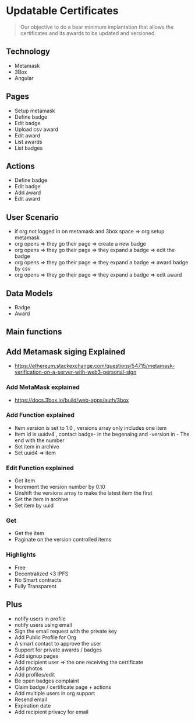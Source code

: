 # Updatable Certificates
> Our objective to do a bear minimum implantation that allows the certificates and its awards to be updated and versioned.

## Technology
- Metamask
- 3Box
- Angular

## Pages
-   Setup metamask
-   Define badge
-   Edit badge
-   Upload csv award
-   Edit award
-   List awards
-   List badges

## Actions
-	Define badge
-	Edit badge
-   Add award
-   Edit award

## User Scenario
- if org not logged in on metamask and 3box space => org setup metamask
- org opens => they go their page => create a new badge
- org opens => they go their page => they expand a badge => edit the badge
- org opens => they go their page => they expand a badge => award badge by csv
- org opens => they go their page => they expand a badge => edit award

## Data Models
-   Badge 
-   Award

## Main functions

## Add Metamask siging Explained
- https://ethereum.stackexchange.com/questions/54715/metamask-verification-on-a-server-with-web3-personal-sign


### Add MetaMask explained
- https://docs.3box.io/build/web-apps/auth/3box

### Add Function explained


-   Item version is set to 1.0 , versions array only includes one item
-   Item id is uuidv4 , contact badge- in the begenaing and -version in -   The end with the number
-   Set item in archive 
-   Set uuid4 => item

### Edit Function explained

-   Get item 
-   Increment the version number by 0.10 
-   Unshift the versions array to make the latest item the first
-   Set the item in archive 
-   Set item by uuid

### Get
-   Get the item
-   Paginate on the version controlled items

### Highlights
-   Free
-   Decentralized <3 IPFS
-   No Smart contracts
-   Fully Transparent

## Plus
-   notify users in profile
-   notify users using email
-   Sign the email request with the private key
-   Add Public Profile for Org
-   A smart contact to approve the user 
-   Support for private awards / badges
-	Add signup pages
-	Add recipient user => the one receiving the certificate
-	Add photos
-	Add profiles/edit
-	Be open badges complaint
-	Claim badge / certificate page + actions
-	Add multiple users in org support
-   Resend email
-   Expiration date
-   Add recipient privacy for email